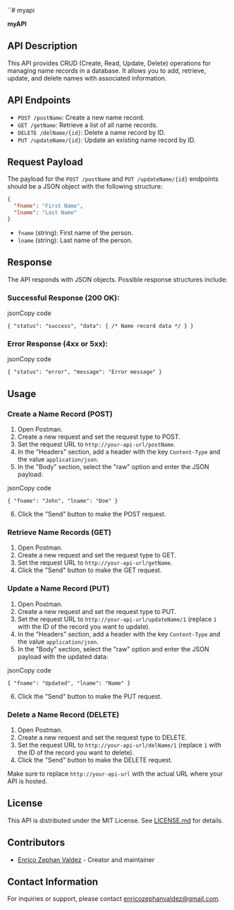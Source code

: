 
``# myapi

**myAPI**

## API Description

This API provides CRUD (Create, Read, Update, Delete) operations for managing name records in a database. It allows you to add, retrieve, update, and delete names with associated information.

## API Endpoints

- `POST /postName`: Create a new name record.
- `GET /getName`: Retrieve a list of all name records.
- `DELETE /delName/{id}`: Delete a name record by ID.
- `PUT /updateName/{id}`: Update an existing name record by ID.

## Request Payload

The payload for the `POST /postName` and `PUT /updateName/{id}` endpoints should be a JSON object with the following structure:

```json
{
  "fname": "First Name",
  "lname": "Last Name"
}

```

-   `fname` (string): First name of the person.
-   `lname` (string): Last name of the person.

## Response

The API responds with JSON objects. Possible response structures include:

### Successful Response (200 OK):

jsonCopy code

`{
  "status": "success",
  "data": { /* Name record data */ }
}` 

### Error Response (4xx or 5xx):

jsonCopy code

`{
  "status": "error",
  "message": "Error message"
}` 

## Usage

### Create a Name Record (POST)

1.  Open Postman.
2.  Create a new request and set the request type to POST.
3.  Set the request URL to `http://your-api-url/postName`.
4.  In the "Headers" section, add a header with the key `Content-Type` and the value `application/json`.
5.  In the "Body" section, select the "raw" option and enter the JSON payload:

jsonCopy code

`{
  "fname": "John",
  "lname": "Doe"
}` 

6.  Click the "Send" button to make the POST request.

### Retrieve Name Records (GET)

1.  Open Postman.
2.  Create a new request and set the request type to GET.
3.  Set the request URL to `http://your-api-url/getName`.
4.  Click the "Send" button to make the GET request.

### Update a Name Record (PUT)

1.  Open Postman.
2.  Create a new request and set the request type to PUT.
3.  Set the request URL to `http://your-api-url/updateName/1` (replace `1` with the ID of the record you want to update).
4.  In the "Headers" section, add a header with the key `Content-Type` and the value `application/json`.
5.  In the "Body" section, select the "raw" option and enter the JSON payload with the updated data:

jsonCopy code

`{
  "fname": "Updated",
  "lname": "Name"
}` 

6.  Click the "Send" button to make the PUT request.

### Delete a Name Record (DELETE)

1.  Open Postman.
2.  Create a new request and set the request type to DELETE.
3.  Set the request URL to `http://your-api-url/delName/1` (replace `1` with the ID of the record you want to delete).
4.  Click the "Send" button to make the DELETE request.

Make sure to replace `http://your-api-url` with the actual URL where your API is hosted.

## License

This API is distributed under the MIT License. See [LICENSE.md](https://chat.openai.com/c/LICENSE.md) for details.

## Contributors

-   [Enrico Zephan Valdez](mailto:enricozephanvaldez@gmail.com) - Creator and maintainer

## Contact Information

For inquiries or support, please contact [enricozephanvaldez@gmail.com](mailto:enricozephanvaldez@gmail.com).
